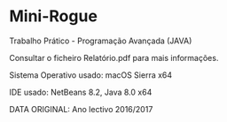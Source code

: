 # Mini-Rogue
Trabalho Prático - Programação Avançada (JAVA)

Consultar o ficheiro Relatório.pdf para mais informações.

Sistema Operativo usado: macOS Sierra x64

IDE usado: NetBeans 8.2, Java 8.0 x64

DATA ORIGINAL: Ano lectivo 2016/2017
